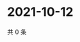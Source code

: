 # 2021-10-12

共 0 条

<!-- BEGIN WEIBO -->
<!-- 最后更新时间 Tue Oct 12 2021 15:08:52 GMT+0800 (China Standard Time) -->

<!-- END WEIBO -->
